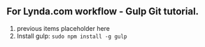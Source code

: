 ## For Lynda.com workflow - Gulp Git tutorial.
1.  previous items placeholder here
2.  Install gulp: `sudo npm install -g gulp`
